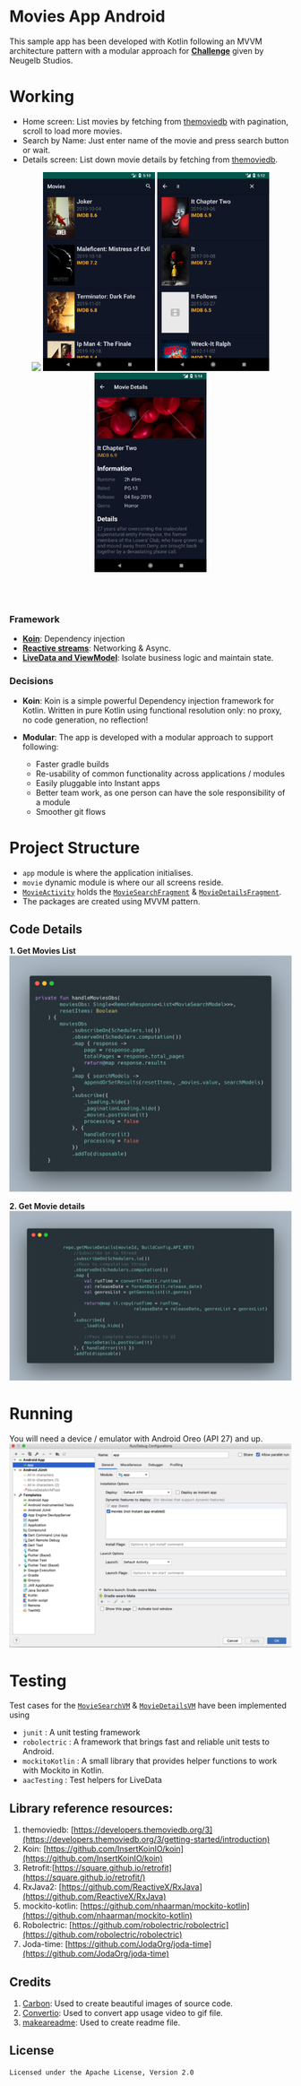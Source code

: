# Movies App Android

This sample app has been developed with Kotlin following an MVVM architecture pattern with a modular approach for **[Challenge](challenge.txt)** given by Neugelb Studios.

# Working
* Home screen: List movies by fetching from [themoviedb](https://developers.themoviedb.org/3/) with pagination, scroll to load more movies. 
* Search by Name: Just enter name of the movie and press search button or wait. 
* Details screen: List down movie details by fetching from [themoviedb](https://developers.themoviedb.org/3/).

<p align="center">
  <img src="screenshots/appflow.gif" width="200" >
  <img src="screenshots/s1_homescreen.png" width="200">
  <img src="screenshots/s2_searchscreen.png" width="200">
  <img src="screenshots/s3_details.png" width="200">
</p>
<br>
<br>

### Framework
* **[Koin](https://github.com/InsertKoinIO/koin)**: Dependency injection
* **[Reactive streams](https://github.com/ReactiveX/RxJava)**: Networking & Async.
* **[LiveData and ViewModel](https://developer.android.com/topic/libraries/architecture)**: Isolate business logic and maintain state.

### Decisions
* **Koin**: Koin is a simple powerful Dependency injection framework for Kotlin. Written in pure Kotlin using functional resolution only: no proxy, no code generation, no reflection!

* **Modular**: The app is developed with a modular approach to support following:

  * Faster gradle builds
  * Re-usability of common functionality across applications / modules
  * Easily pluggable into Instant apps
  * Better team work, as one person can have the sole responsibility of a module
  * Smoother git flows

# Project Structure
* `app` module is where the application initialises.
* `movie` dynamic module is where our all screens reside. 
* [`MovieActivity`](movies/src/main/java/com/neugelb/challenge/movies/view/MovieActivity.kt) holds the [`MovieSearchFragment`](movies/src/main/java/com/neugelb/challenge/movies/view/MovieSearchFragment.kt) & [`MovieDetailsFragment`](movies/src/main/java/com/neugelb/challenge/movies/view/MovieDetailsFragment.kt).
* The packages are created using MVVM pattern.

## Code Details

**1. Get Movies List**
![Movies_List](screenshots/1_movies_list.png)

**2. Get Movie details**
![Movie details](screenshots/2_movie_details.png)


# Running
You will need a device / emulator with Android Oreo (API 27) and up.
![Configuration](screenshots/run_configuration.png)

# Testing
Test cases for the [`MovieSearchVM`](movies/src/test/java/com/neugelb/challenge/movies/search/MovieSearchVMTest.kt) & [`MovieDetailsVM`](movies/src/test/java/com/neugelb/challenge/movies/details/MovieDetailsVMTest.kt) have been implemented using 
* `junit` : A unit testing framework
* `robolectric` : A framework that brings fast and reliable unit tests to Android. 
* `mockitoKotlin` : A small library that provides helper functions to work with Mockito in Kotlin.
* `aacTesting` : Test helpers for LiveData

## Library reference resources:
1. themoviedb: [https://developers.themoviedb.org/3](https://developers.themoviedb.org/3/getting-started/introduction)
2. Koin: [https://github.com/InsertKoinIO/koin](https://github.com/InsertKoinIO/koin)
3.  Retrofit:[https://square.github.io/retrofit](https://square.github.io/retrofit/)
4. RxJava2: [https://github.com/ReactiveX/RxJava](https://github.com/ReactiveX/RxJava)
5. mockito-kotlin: [https://github.com/nhaarman/mockito-kotlin](https://github.com/nhaarman/mockito-kotlin)
6. Robolectric: [https://github.com/robolectric/robolectric](https://github.com/robolectric/robolectric)
7. Joda-time: [https://github.com/JodaOrg/joda-time](https://github.com/JodaOrg/joda-time)

## Credits
1. [Carbon](https://carbon.now.sh): Used to create beautiful images of source code.
2. [Convertio](https://convertio.co/mov-gif/): Used to convert app usage video to gif file. 
3. [makeareadme](https://www.makeareadme.com): Used to create readme file. 

## License
```
Licensed under the Apache License, Version 2.0
```